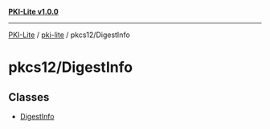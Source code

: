 [**PKI-Lite v1.0.0**](../../../README.md)

---

[PKI-Lite](../../../README.md) / [pki-lite](../../README.md) / pkcs12/DigestInfo

# pkcs12/DigestInfo

## Classes

- [DigestInfo](classes/DigestInfo.md)
